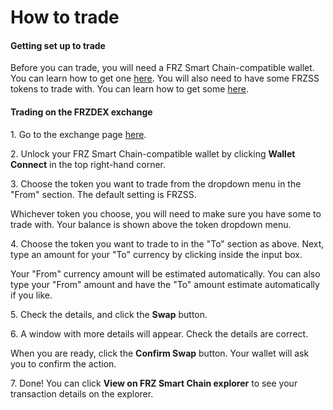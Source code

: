 # How to trade

#### Getting set up to trade

Before you can trade, you will need a FRZ Smart Chain-compatible wallet. You can learn how to get one [here](wallet-guide.md). You will also need to have some FRZSS tokens to trade with. You can learn how to get some [here](bep20-guide.md).

#### Trading on the FRZDEX exchange

1\. Go to the exchange page [here](https://frzdex.com).

2\. Unlock your FRZ Smart Chain-compatible wallet by clicking **Wallet** **Connect** in the top right-hand corner.&#x20;

3\. Choose the token you want to trade from the dropdown menu in the "From" section. The default setting is FRZSS.

Whichever token you choose, you will need to make sure you have some to trade with. Your balance is shown above the token dropdown menu.

4\. Choose the token you want to trade to in the "To" section as above. Next, type an amount for your "To" currency by clicking inside the input box.

Your "From" currency amount will be estimated automatically. You can also type your "From" amount and have the "To" amount estimate automatically if you like.

5\. Check the details, and click the **Swap** button.

6\. A window with more details will appear. Check the details are correct.

When you are ready, click the **Confirm Swap** button. Your wallet will ask you to confirm the action.

7\. Done! You can click **View on FRZ Smart Chain explorer** to see your transaction details on the explorer.
